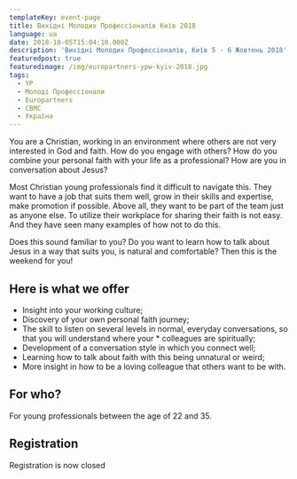```yaml
---
templateKey: event-page
title: Вихідні Молодих Профессіоналів Київ 2018
language: ua
date: 2018-10-05T15:04:10.000Z
description: 'Вихідні Молодих Профессіоналів, Київ 5 - 6 Жовтень 2018'
featuredpost: true
featuredimage: /img/europartners-ypw-kyiv-2018.jpg
tags:
  - YP
  - Молоді Профессіонали
  - Europartners
  - CBMC
  - Україна
---
```

You are a Christian, working in an environment where others are not very interested in God and faith. How do you engage with others? How do you combine your personal faith with your life as a professional? How are you in conversation about Jesus?

Most Christian young professionals find it difficult to navigate this. They want to have a job that suits them well, grow in their skills and expertise, make promotion if possible. Above all, they want to be part of the team just as anyone else. To utilize their workplace for sharing their faith is not easy. And they have seen many examples of how not to do this.

Does this sound familiar to you? Do you want to learn how to talk about Jesus in a way that suits you, is natural and comfortable? Then this is the weekend for you!

## Here is what we offer

* Insight into your working culture;
* Discovery of your own personal faith journey;
* The skill to listen on several levels in normal, everyday conversations, so that you will understand where your * colleagues are spiritually;
* Development of a conversation style in which you connect well;
* Learning how to talk about faith with this being unnatural or weird;
* More insight in how to be a loving colleague that others want to be with.

## For who?

For young professionals between the age of 22 and 35. 

## Registration

Registration is now closed
